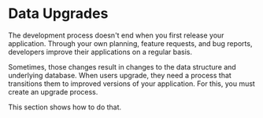 # Data Upgrades [](id=data-upgrades-and-verifiers)

The development process doesn't end when you first release your application.
Through your own planning, feature requests, and bug reports, developers improve
their applications on a regular basis. 

Sometimes, those changes result in changes to the data structure and underlying
database. When users upgrade, they need a process that transitions them to
improved versions of your application. For this, you must create an upgrade
process. 

This section shows how to do that. 
